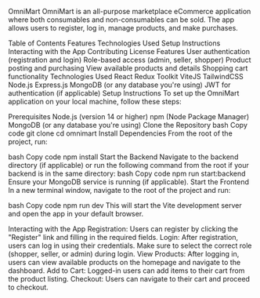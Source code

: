 OmniMart
OmniMart is an all-purpose marketplace eCommerce application where both consumables and non-consumables can be sold. The app allows users to register, log in, manage products, and make purchases.

Table of Contents
Features
Technologies Used
Setup Instructions
Interacting with the App
Contributing
License
Features
User authentication (registration and login)
Role-based access (admin, seller, shopper)
Product posting and purchasing
View available products and details
Shopping cart functionality
Technologies Used
React
Redux Toolkit
ViteJS
TailwindCSS
Node.js
Express.js
MongoDB (or any database you're using)
JWT for authentication (if applicable)
Setup Instructions
To set up the OmniMart application on your local machine, follow these steps:

Prerequisites
Node.js (version 14 or higher)
npm (Node Package Manager)
MongoDB (or any database you're using)
Clone the Repository
bash
Copy code
git clone <repository-url>
cd omnimart
Install Dependencies
From the root of the project, run:

bash
Copy code
npm install
Start the Backend
Navigate to the backend directory (if applicable) or run the following command from the root if your backend is in the same directory:
bash
Copy code
npm run start:backend
Ensure your MongoDB service is running (if applicable).
Start the Frontend
In a new terminal window, navigate to the root of the project and run:

bash
Copy code
npm run dev
This will start the Vite development server and open the app in your default browser.

Interacting with the App
Registration: Users can register by clicking the "Register" link and filling in the required fields.
Login: After registration, users can log in using their credentials. Make sure to select the correct role (shopper, seller, or admin) during login.
View Products: After logging in, users can view available products on the homepage and navigate to the dashboard.
Add to Cart: Logged-in users can add items to their cart from the product listing.
Checkout: Users can navigate to their cart and proceed to checkout.